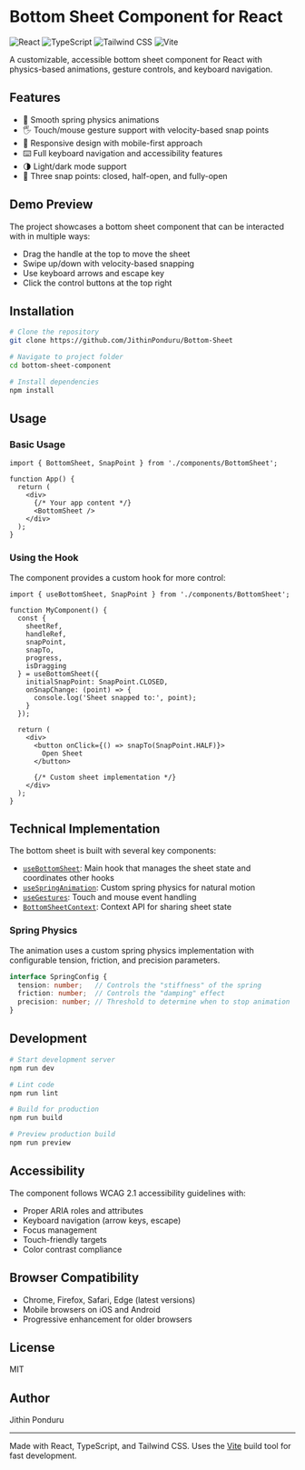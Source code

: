 # Bottom Sheet Component for React

![React](https://img.shields.io/badge/React-18.3-blue)
![TypeScript](https://img.shields.io/badge/TypeScript-5.5-blue)
![Tailwind CSS](https://img.shields.io/badge/Tailwind-3.4-blue)
![Vite](https://img.shields.io/badge/Vite-5.4-blue)

A customizable, accessible bottom sheet component for React with physics-based animations, gesture controls, and keyboard navigation.

## Features

- 🌊 Smooth spring physics animations
- 🖐️ Touch/mouse gesture support with velocity-based snap points
- 📱 Responsive design with mobile-first approach
- ⌨️ Full keyboard navigation and accessibility features
- 🌗 Light/dark mode support
- 📏 Three snap points: closed, half-open, and fully-open

## Demo Preview

The project showcases a bottom sheet component that can be interacted with in multiple ways:

- Drag the handle at the top to move the sheet
- Swipe up/down with velocity-based snapping
- Use keyboard arrows and escape key
- Click the control buttons at the top right

## Installation

```bash
# Clone the repository
git clone https://github.com/JithinPonduru/Bottom-Sheet

# Navigate to project folder
cd bottom-sheet-component

# Install dependencies
npm install
```

## Usage

### Basic Usage

```tsx
import { BottomSheet, SnapPoint } from './components/BottomSheet';

function App() {
  return (
    <div>
      {/* Your app content */}
      <BottomSheet />
    </div>
  );
}
```

### Using the Hook

The component provides a custom hook for more control:

```tsx
import { useBottomSheet, SnapPoint } from './components/BottomSheet';

function MyComponent() {
  const {
    sheetRef,
    handleRef,
    snapPoint,
    snapTo,
    progress,
    isDragging
  } = useBottomSheet({
    initialSnapPoint: SnapPoint.CLOSED,
    onSnapChange: (point) => {
      console.log('Sheet snapped to:', point);
    }
  });
  
  return (
    <div>
      <button onClick={() => snapTo(SnapPoint.HALF)}>
        Open Sheet
      </button>
      
      {/* Custom sheet implementation */}
    </div>
  );
}
```

## Technical Implementation

The bottom sheet is built with several key components:

- [`useBottomSheet`](src/components/BottomSheet/useBottomSheet.ts ): Main hook that manages the sheet state and coordinates other hooks
- [`useSpringAnimation`](src/components/BottomSheet/useSpringAnimation.ts ): Custom spring physics for natural motion
- [`useGestures`](src/components/BottomSheet/useGestures.ts ): Touch and mouse event handling
- [`BottomSheetContext`](src/components/BottomSheet/BottomSheetContext.tsx ): Context API for sharing sheet state

### Spring Physics

The animation uses a custom spring physics implementation with configurable tension, friction, and precision parameters.

```ts
interface SpringConfig {
  tension: number;   // Controls the "stiffness" of the spring
  friction: number;  // Controls the "damping" effect
  precision: number; // Threshold to determine when to stop animation
}
```

## Development

```bash
# Start development server
npm run dev

# Lint code
npm run lint

# Build for production
npm run build

# Preview production build
npm run preview
```

## Accessibility

The component follows WCAG 2.1 accessibility guidelines with:

- Proper ARIA roles and attributes
- Keyboard navigation (arrow keys, escape)
- Focus management
- Touch-friendly targets
- Color contrast compliance

## Browser Compatibility

- Chrome, Firefox, Safari, Edge (latest versions)
- Mobile browsers on iOS and Android
- Progressive enhancement for older browsers

## License

MIT

## Author

Jithin Ponduru

---

Made with React, TypeScript, and Tailwind CSS. Uses the [Vite](https://vitejs.dev/) build tool for fast development.